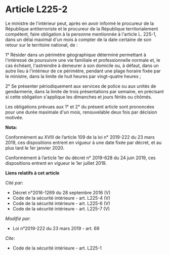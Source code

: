# Article L225-2

Le ministre de l'intérieur peut, après en avoir informé le procureur de la République antiterroriste et le procureur de la
République territorialement compétent, faire obligation à la personne mentionnée à l'article L. 225-1, dans un délai maximal
d'un mois à compter de la date certaine de son retour sur le territoire national, de :

1° Résider dans un périmètre géographique déterminé permettant à l'intéressé de poursuivre une vie familiale et
professionnelle normale et, le cas échéant, l'astreindre à demeurer à son domicile ou, à défaut, dans un autre lieu à
l'intérieur de ce périmètre, pendant une plage horaire fixée par le ministre, dans la limite de huit heures par vingt-quatre
heures ;

2° Se présenter périodiquement aux services de police ou aux unités de gendarmerie, dans la limite de trois présentations par
semaine, en précisant si cette obligation s'applique les dimanches et jours fériés ou chômés.

Les obligations prévues aux 1° et 2° du présent article sont prononcées pour une durée maximale d'un mois, renouvelable deux
fois par décision motivée.

**Nota:**

Conformément au XVIII de l’article 109 de la loi n° 2019-222 du 23 mars 2019, ces dispositions entrent en vigueur à une date
fixée par décret, et au plus tard le 1er janvier 2020.

Conformément à l’article 1er du décret n° 2019-628 du 24 juin 2019, ces dispositions entrent en vigueur le 1er juillet 2019.

**Liens relatifs à cet article**

_Cité par_:

  - Décret n°2016-1269 du 28 septembre 2016 (V)
  - Code de la sécurité intérieure - art. L225-4 (V)
  - Code de la sécurité intérieure - art. L225-6 (V)
  - Code de la sécurité intérieure - art. L225-7 (V)

_Modifié par_:

  - Loi n°2019-222 du 23 mars 2019 - art. 69

_Cite_:

  - Code de la sécurité intérieure - art. L225-1
